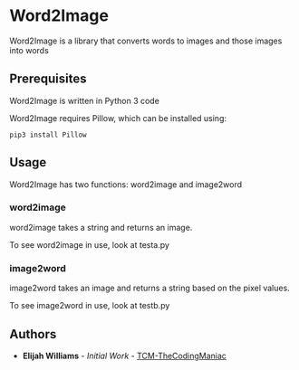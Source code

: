 # Word2Image

Word2Image is a library that converts words to images and those images into words

## Prerequisites

Word2Image is written in Python 3 code

Word2Image requires Pillow, which can be installed using:

```
pip3 install Pillow
```

## Usage

Word2Image has two functions: word2image and image2word

### word2image

word2image takes a string and returns an image.

To see word2image in use, look at testa.py

### image2word

image2word takes an image and returns a string based on the pixel values.

To see image2word in use, look at testb.py

## Authors

* **Elijah Williams** - *Initial Work* - [TCM-TheCodingManiac](https://github.com/TCM-TheCodingManiac)
